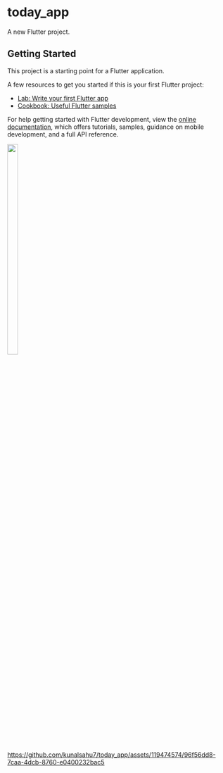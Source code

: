 # today_app

A new Flutter project.

## Getting Started

This project is a starting point for a Flutter application.

A few resources to get you started if this is your first Flutter project:

- [Lab: Write your first Flutter app](https://docs.flutter.dev/get-started/codelab)
- [Cookbook: Useful Flutter samples](https://docs.flutter.dev/cookbook)

For help getting started with Flutter development, view the
[online documentation](https://docs.flutter.dev/), which offers tutorials,
samples, guidance on mobile development, and a full API reference.
<p>
          
<img src="https://github.com/kunalsahu7/today_app/assets/119474574/47b8e025-c905-4831-b3db-b0e7728f19f2" width=22% height=35%>



https://github.com/kunalsahu7/today_app/assets/119474574/96f56dd8-7caa-4dcb-8760-e0400232bac5


</p>

